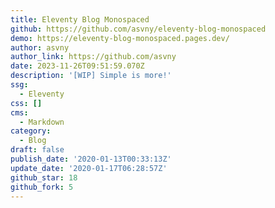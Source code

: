 ```yaml
---
title: Eleventy Blog Monospaced
github: https://github.com/asvny/eleventy-blog-monospaced
demo: https://eleventy-blog-monospaced.pages.dev/
author: asvny
author_link: https://github.com/asvny
date: 2023-11-26T09:51:59.070Z
description: '[WIP] Simple is more!'
ssg:
  - Eleventy
css: []
cms:
  - Markdown
category:
  - Blog
draft: false
publish_date: '2020-01-13T00:33:13Z'
update_date: '2020-01-17T06:28:57Z'
github_star: 18
github_fork: 5
---
```

